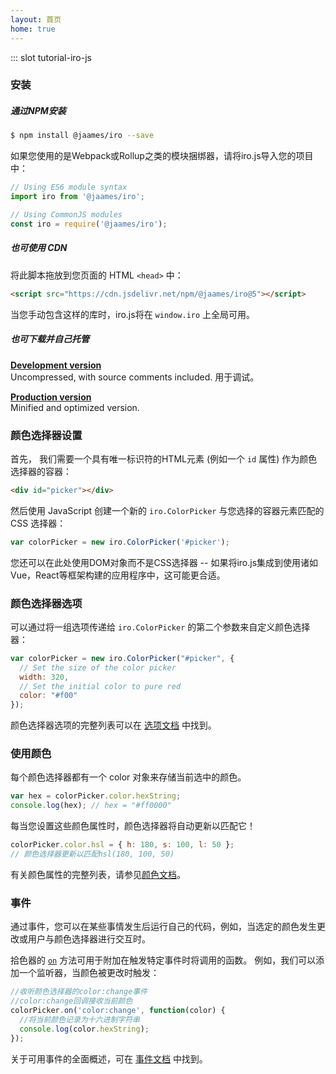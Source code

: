 ```yaml
---
layout: 首页
home: true
---
```


::: slot tutorial-iro-js
### 安装

##### 通过NPM安装

```bash
$ npm install @jaames/iro --save
```

如果您使用的是Webpack或Rollup之类的模块捆绑器，请将iro.js导入您的项目中：

```js
// Using ES6 module syntax
import iro from '@jaames/iro';

// Using CommonJS modules
const iro = require('@jaames/iro');
```

##### 也可使用 CDN

将此脚本拖放到您页面的 HTML `<head>` 中：

```html
<script src="https://cdn.jsdelivr.net/npm/@jaames/iro@5"></script>
```

当您手动包含这样的库时，iro.js将在 `window.iro` 上全局可用。

##### 也可下载并自己托管

**[Development version](https://raw.githubusercontent.com/jaames/iro.js/master/dist/iro.js)**<br/> Uncompressed, with source comments included. 用于调试。

**[Production version](https://raw.githubusercontent.com/jaames/iro.js/master/dist/iro.min.js)**<br/> Minified and optimized version.

### 颜色选择器设置

首先， 我们需要一个具有唯一标识符的HTML元素 (例如一个 `id` 属性) 作为颜色选择器的容器：

```html
<div id="picker"></div>
```

然后使用 JavaScript 创建一个新的 `iro.ColorPicker` 与您选择的容器元素匹配的 CSS 选择器：

```js
var colorPicker = new iro.ColorPicker('#picker');
```

您还可以在此处使用DOM对象而不是CSS选择器 -- 如果将iro.js集成到使用诸如Vue，React等框架构建的应用程序中，这可能更合适。

### 颜色选择器选项

可以通过将一组选项传递给 `iro.ColorPicker` 的第二个参数来自定义颜色选择器：

```js
var colorPicker = new iro.ColorPicker("#picker", {
  // Set the size of the color picker
  width: 320,
  // Set the initial color to pure red
  color: "#f00"
});
```

颜色选择器选项的完整列表可以在 [选项文档](guide.html#颜色选择器选项) 中找到。

### 使用颜色

每个颜色选择器都有一个 color 对象来存储当前选中的颜色。


```js
var hex = colorPicker.color.hexString;
console.log(hex); // hex = "#ff0000"
```

每当您设置这些颜色属性时，颜色选择器将自动更新以匹配它！

```js
colorPicker.color.hsl = { h: 180, s: 100, l: 50 };
// 颜色选择器更新以匹配hsl(180, 100, 50)
```

有关颜色属性的完整列表，请参见[颜色文档](/guide.html#使用颜色)。

### 事件


通过事件，您可以在某些事情发生后运行自己的代码，例如，当选定的颜色发生更改或用户与颜色选择器进行交互时。

拾色器的 [`on`](colorPicker_api.html#on) 方法可用于附加在触发特定事件时将调用的函数。 例如，我们可以添加一个监听器，当颜色被更改时触发：

```js
//收听颜色选择器的color:change事件
//color:change回调接收当前颜色
colorPicker.on('color:change', function(color) {
  //将当前颜色记录为十六进制字符串
  console.log(color.hexString);
});
```

关于可用事件的全面概述，可在 [事件文档](/guide.html#颜色选择事件) 中找到。